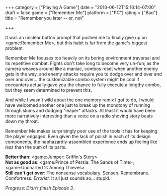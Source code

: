 +++
category = ["Playing A Game"]
date = "2016-06-12T15:16:14-07:00"
draft = false
game = ["Remember Me"]
platform = ["PC"]
rating = ["Bad"]
title = "Remember you later -- or, not"

+++

It was an unclear button prompt that pushed me to finally give up on <game:Remember Me>, but this habit is far from the game's biggest problem.

Remember Me focuses too heavily on its boring environment traversal and its repetitive combat.  Fights don't take long to become very un-fun; as the camera weaves around like a maniac, combos reset when another enemy gets in the way, and enemy attacks require you to dodge over and over and over and over... the customizable combo system might be cool if encounters actually gave you the chance to fully execute a lengthy combo, but they seem determined to prevent this.

And while I wasn't wild about the one memory remix I got to do, I would have welcomed another one just to break up the monotony of running through slums and dodging "leaper" attacks.  At least it would have been more narratively interesting than a voice on a radio shoving story beats down my throat.

Remember Me makes surprisingly poor use of the tools it has for keeping the player engaged.  Even given the lack of polish in each of its design components, the haphazardly-assembled experience ends up feeling like <i>less</i> than the sum of its parts.

<b>Better than</b>: <game:Jumper: Griffin's Story>  
<b>Not as good as</b>: <game:Prince of Persia: The Sands of Time>, <game:Uncharted 2: Among Thieves>  
<b>Still can't get over</b>: The nonsense vocabulary.  Sensen.  Remembrane.  Comfortress.  <i>Errorist.</i>  It all just sounds so... stupid.

<i>Progress: Didn't finish Episode 3.</i>
